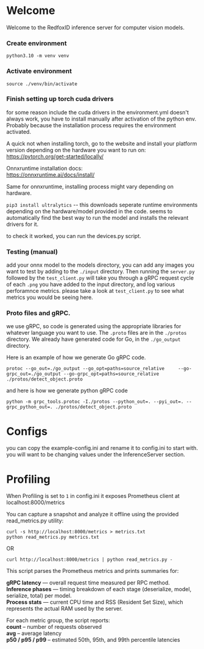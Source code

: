 # Welcome
Welcome to the RedfoxID inference server for computer vision models.

### Create environment
`python3.10 -m venv venv`

### Activate environment
`source ./venv/bin/activate`

### Finish setting up torch cuda drivers
for some reason include the cuda drivers in the environment.yml doesn't always work, you have to install manually after activation of the python env. Probably because the installation process requires the environment activated.

A quick not when installing torch, go to the website and install your platform version depending on the hardware you want to run on:  
https://pytorch.org/get-started/locally/

Onnxruntime installation docs:  
https://onnxruntime.ai/docs/install/

Same for onnxruntime, installing process might vary depending on hardware.

`pip3 install ultralytics` -- this downloads seperate runtime environments depending on the hardware/model provided in the code. seems to 
automatically find the best way to run the model and installs the relevant drivers for it.

to check it worked, you can run the devices.py script.

### Testing (manual)
add your onnx model to the models directory, you can add any images you want to test by adding to the `./input` directory. Then running the `server.py` followed by the `test_client.py` will take you through a gRPC request cycle of each `.png` you have added to the input directory, and log various perforamnce metrics. please take a look at `test_client.py` to see what metrics you would be seeing here. 


### Proto files and gRPC.
we use gRPC, so code is generated using the appropriate libraries for whatever language you want to use. The `.proto` files are in the `./protos` directory. We already have generated code for Go, in the `./go_output` directory.


Here is an example of how we generate Go gRPC code.
```
protoc --go_out=./go_output --go_opt=paths=source_relative     --go-grpc_out=./go_output --go-grpc_opt=paths=source_relative ./protos/detect_object.proto
```


and here is how we generate python gRPC code
```
python -m grpc_tools.protoc -I./protos --python_out=. --pyi_out=. --grpc_python_out=. ./protos/detect_object.proto
```


# Configs

you can copy the example-config.ini and rename it to config.ini to start with. you will want to be changing values 
under the InferenceServer section.


# Profiling

When Profiling is set to `1` in config.ini it exposes Prometheus client at localhost:8000/metrics

You can capture a snapshot and analyze it offline using the provided read_metrics.py utility:

```
curl -s http://localhost:8000/metrics > metrics.txt
python read_metrics.py metrics.txt
```

OR 

``` 
curl http://localhost:8000/metrics | python read_metrics.py -
```

This script parses the Prometheus metrics and prints summaries for: 

**gRPC latency** — overall request time measured per RPC method.   
**Inference phases** — timing breakdown of each stage (deserialize, model, serialize, total) per model.   
**Process stats** — current CPU time and RSS (Resident Set Size), which represents the actual RAM used by the server.

For each metric group, the script reports:  
**count** – number of requests observed  
**avg** – average latency  
**p50 / p95 / p99** – estimated 50th, 95th, and 99th percentile latencies